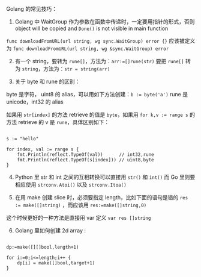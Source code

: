 
Golang 的常见技巧：

1. Golang 中 WaitGroup 作为参数在函数中传递时，一定要用指针的形式，否则
object will be copied and `Done()` is not visible in main function

`func downloadFromURL(url string, wg sync.WaitGroup) error {}` 
应该被定义为
`func downloadFromURL(url string, wg &sync.WaitGroup) error`

2. 有一个 string，要转为 `rune[]`，方法为：`arr:=[]rune(str)`
要把 `rune[]` 转为 `string`，方法为：`str = string(arr)`

3. 关于 byte 和 rune 的区别：

byte 是字符， uint8 的 alias，可以用如下方法创建：`b := byte('a')`
rune 是 unicode，int32 的 alias

如果用 `str[index]` 的方法 retrieve 的值是 `byte`，如果用 
`for k,v := range s` 的方法 retrieve 的 v 是 `rune`，具体区别如下：

```Golang

s := "hello"

for index, val := range s {
	fmt.Println(reflect.TypeOf(val))      // int32,rune
	fmt.Println(reflect.TypeOf(s[index])) // uint8,byte
}

```

4. Python 里 str 和 int 之间的互相转换可以直接用 `str()` 和 `int()`
而 Go 里则要相应使用 `strconv.Atoi()` 以及 `strconv.Itoa()`

5. 在用 make 创建 slice 时，必须要指定 length，比如下面的语句是错的
`res := make([]string)` ，而应该用 `res:=make([]string,0)`

这个时候更好的一种方法是直接用 var 定义 `var res []string`

6. Golang 里如何创建 2d array :

```Golang

dp:=make([][]bool,length+1)

for i:=0;i<=length;i++ {
    dp[i] = make([]bool,target+1)
}

```